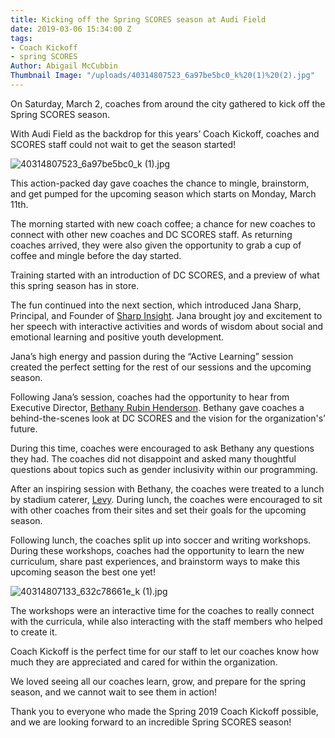 ```yaml
---
title: Kicking off the Spring SCORES season at Audi Field
date: 2019-03-06 15:34:00 Z
tags:
- Coach Kickoff
- spring SCORES
Author: Abigail McCubbin
Thumbnail Image: "/uploads/40314807523_6a97be5bc0_k%20(1)%20(2).jpg"
---
```


On Saturday, March 2, coaches from around the city gathered to kick off the Spring SCORES season.
 
With Audi Field as the backdrop for this years’ Coach Kickoff, coaches and SCORES staff could not wait to get the season started!

![40314807523_6a97be5bc0_k (1).jpg](/uploads/40314807523_6a97be5bc0_k%20(1).jpg)





This action-packed day gave coaches the chance to mingle, brainstorm, and get pumped for the upcoming season which starts on Monday, March 11th.
 
The morning started with new coach coffee; a chance for new coaches to connect with other new coaches and DC SCORES staff. As returning coaches arrived, they were also given the opportunity to grab a cup of coffee and mingle before the day started.
 
Training started with an introduction of DC SCORES, and a preview of what this spring season has in store.
 
The fun continued into the next section, which introduced Jana Sharp, Principal, and Founder of [Sharp Insight](https://www.sharp-insight.com/). Jana brought joy and excitement to her speech with interactive activities and words of wisdom about social and emotional learning and positive youth development.

Jana’s high energy and passion during the “Active Learning” session created the perfect setting for the rest of our sessions and the upcoming season.
 
Following Jana’s session, coaches had the opportunity to hear from Executive Director, [Bethany Rubin Henderson](https://www.dcscores.org/about-us/leadership/bethany-rubin-henderson). Bethany gave coaches a behind-the-scenes look at DC SCORES and the vision for the organization's’ future.
 
During this time, coaches were encouraged to ask Bethany any questions they had. The coaches did not disappoint and asked many thoughtful questions about topics such as gender inclusivity within our programming.
 
After an inspiring session with Bethany, the coaches were treated to a lunch by stadium caterer, [Levy](http://www.levyrestaurants.com/). During lunch, the coaches were encouraged to sit with other coaches from their sites and set their goals for the upcoming season. 
 
Following lunch, the coaches split up into soccer and writing workshops. During these workshops, coaches had the opportunity to learn the new curriculum, share past experiences, and brainstorm ways to make this upcoming season the best one yet!

![40314807133_632c78661e_k (1).jpg](/uploads/40314807133_632c78661e_k%20(1).jpg)

The workshops were an interactive time for the coaches to really connect with the curricula, while also interacting with the staff members who helped to create it.
 
Coach Kickoff is the perfect time for our staff to let our coaches know how much they are appreciated and cared for within the organization.
 
We loved seeing all our coaches learn, grow, and prepare for the spring season, and we cannot wait to see them in action!
 
Thank you to everyone who made the Spring 2019 Coach Kickoff possible, and we are looking forward to an incredible Spring SCORES season!